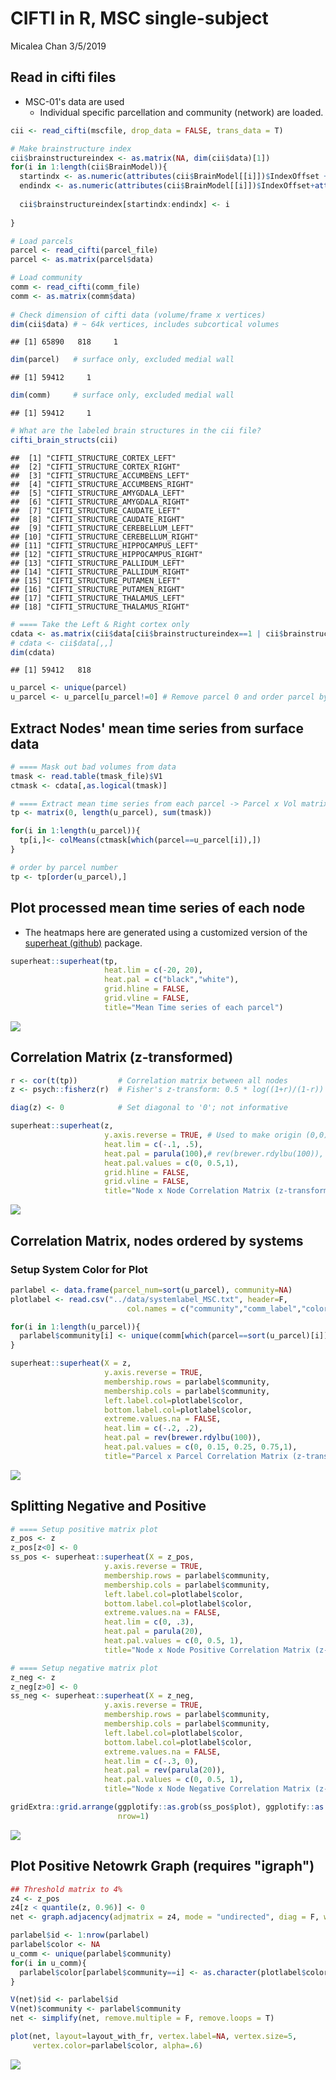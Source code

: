 CIFTI in R, MSC single-subject
================
Micalea Chan
3/5/2019

Read in cifti files
-------------------

-   MSC-01's data are used
    -   Individual specific parcellation and community (network) are loaded.

``` r
cii <- read_cifti(mscfile, drop_data = FALSE, trans_data = T) 

# Make brainstructure index
cii$brainstructureindex <- as.matrix(NA, dim(cii$data)[1])
for(i in 1:length(cii$BrainModel)){
  startindx <- as.numeric(attributes(cii$BrainModel[[i]])$IndexOffset + 1)
  endindx <- as.numeric(attributes(cii$BrainModel[[i]])$IndexOffset+attributes(cii$BrainModel[[i]])$IndexCount)
  
  cii$brainstructureindex[startindx:endindx] <- i
  
}

# Load parcels
parcel <- read_cifti(parcel_file)
parcel <- as.matrix(parcel$data)

# Load community
comm <- read_cifti(comm_file)
comm <- as.matrix(comm$data)
  
# Check dimension of cifti data (volume/frame x vertices)
dim(cii$data) # ~ 64k vertices, includes subcortical volumes
```

    ## [1] 65890   818     1

``` r
dim(parcel)   # surface only, excluded medial wall
```

    ## [1] 59412     1

``` r
dim(comm)     # surface only, excluded medial wall
```

    ## [1] 59412     1

``` r
# What are the labeled brain structures in the cii file? 
cifti_brain_structs(cii)
```

    ##  [1] "CIFTI_STRUCTURE_CORTEX_LEFT"      
    ##  [2] "CIFTI_STRUCTURE_CORTEX_RIGHT"     
    ##  [3] "CIFTI_STRUCTURE_ACCUMBENS_LEFT"   
    ##  [4] "CIFTI_STRUCTURE_ACCUMBENS_RIGHT"  
    ##  [5] "CIFTI_STRUCTURE_AMYGDALA_LEFT"    
    ##  [6] "CIFTI_STRUCTURE_AMYGDALA_RIGHT"   
    ##  [7] "CIFTI_STRUCTURE_CAUDATE_LEFT"     
    ##  [8] "CIFTI_STRUCTURE_CAUDATE_RIGHT"    
    ##  [9] "CIFTI_STRUCTURE_CEREBELLUM_LEFT"  
    ## [10] "CIFTI_STRUCTURE_CEREBELLUM_RIGHT" 
    ## [11] "CIFTI_STRUCTURE_HIPPOCAMPUS_LEFT" 
    ## [12] "CIFTI_STRUCTURE_HIPPOCAMPUS_RIGHT"
    ## [13] "CIFTI_STRUCTURE_PALLIDUM_LEFT"    
    ## [14] "CIFTI_STRUCTURE_PALLIDUM_RIGHT"   
    ## [15] "CIFTI_STRUCTURE_PUTAMEN_LEFT"     
    ## [16] "CIFTI_STRUCTURE_PUTAMEN_RIGHT"    
    ## [17] "CIFTI_STRUCTURE_THALAMUS_LEFT"    
    ## [18] "CIFTI_STRUCTURE_THALAMUS_RIGHT"

``` r
# ==== Take the Left & Right cortex only
cdata <- as.matrix(cii$data[cii$brainstructureindex==1 | cii$brainstructureindex==2,,])
# cdata <- cii$data[,,]
dim(cdata)
```

    ## [1] 59412   818

``` r
u_parcel <- unique(parcel)
u_parcel <- u_parcel[u_parcel!=0] # Remove parcel 0 and order parcel by #
```

Extract Nodes' mean time series from surface data
-------------------------------------------------

``` r
# ==== Mask out bad volumes from data
tmask <- read.table(tmask_file)$V1
ctmask <- cdata[,as.logical(tmask)]

# ==== Extract mean time series from each parcel -> Parcel x Vol matrix
tp <- matrix(0, length(u_parcel), sum(tmask))   

for(i in 1:length(u_parcel)){               
  tp[i,]<- colMeans(ctmask[which(parcel==u_parcel[i]),])
}

# order by parcel number
tp <- tp[order(u_parcel),]
```

Plot processed mean time series of each node
--------------------------------------------

-   The heatmaps here are generated using a customized version of the [superheat (github)](https://github.com/mychan24/superheat) package.

``` r
superheat::superheat(tp,
                     heat.lim = c(-20, 20), 
                     heat.pal = c("black","white"),
                     grid.hline = FALSE,
                     grid.vline = FALSE,
                     title="Mean Time series of each parcel")
```

![](cifti_MSC_r_files/figure-markdown_github/tpmat-1.png)

Correlation Matrix (z-transformed)
----------------------------------

``` r
r <- cor(t(tp))         # Correlation matrix between all nodes
z <- psych::fisherz(r)  # Fisher's z-transform: 0.5 * log((1+r)/(1-r))

diag(z) <- 0            # Set diagonal to '0'; not informative

superheat::superheat(z, 
                     y.axis.reverse = TRUE, # Used to make origin (0,0) on top left corner
                     heat.lim = c(-.1, .5), 
                     heat.pal = parula(100),# rev(brewer.rdylbu(100)), 
                     heat.pal.values = c(0, 0.5,1),
                     grid.hline = FALSE,
                     grid.vline = FALSE,
                     title="Node x Node Correlation Matrix (z-transformed)")
```

![](cifti_MSC_r_files/figure-markdown_github/unnamed-chunk-3-1.png)

Correlation Matrix, nodes ordered by systems
--------------------------------------------

### Setup System Color for Plot

``` r
parlabel <- data.frame(parcel_num=sort(u_parcel), community=NA)
plotlabel <- read.csv("../data/systemlabel_MSC.txt", header=F,
                          col.names = c("community","comm_label","color","comm_shortlabel"))

for(i in 1:length(u_parcel)){
  parlabel$community[i] <- unique(comm[which(parcel==sort(u_parcel)[i])])
}
```

``` r
superheat::superheat(X = z, 
                     y.axis.reverse = TRUE,
                     membership.rows = parlabel$community,
                     membership.cols = parlabel$community,
                     left.label.col=plotlabel$color,
                     bottom.label.col=plotlabel$color,
                     extreme.values.na = FALSE,
                     heat.lim = c(-.2, .2), 
                     heat.pal = rev(brewer.rdylbu(100)),
                     heat.pal.values = c(0, 0.15, 0.25, 0.75,1),
                     title="Parcel x Parcel Correlation Matrix (z-transformed)")
```

![](cifti_MSC_r_files/figure-markdown_github/unnamed-chunk-5-1.png)

Splitting Negative and Positive
-------------------------------

``` r
# ==== Setup positive matrix plot
z_pos <- z
z_pos[z<0] <- 0
ss_pos <- superheat::superheat(X = z_pos, 
                     y.axis.reverse = TRUE,
                     membership.rows = parlabel$community,
                     membership.cols = parlabel$community,
                     left.label.col=plotlabel$color,
                     bottom.label.col=plotlabel$color,
                     extreme.values.na = FALSE,
                     heat.lim = c(0, .3), 
                     heat.pal = parula(20),
                     heat.pal.values = c(0, 0.5, 1),
                     title="Node x Node Positive Correlation Matrix (z-transformed")
```

``` r
# ==== Setup negative matrix plot
z_neg <- z
z_neg[z>0] <- 0
ss_neg <- superheat::superheat(X = z_neg, 
                     y.axis.reverse = TRUE,
                     membership.rows = parlabel$community,
                     membership.cols = parlabel$community,
                     left.label.col=plotlabel$color,
                     bottom.label.col=plotlabel$color,
                     extreme.values.na = FALSE,
                     heat.lim = c(-.3, 0), 
                     heat.pal = rev(parula(20)),
                     heat.pal.values = c(0, 0.5, 1),
                     title="Node x Node Negative Correlation Matrix (z-transformed")
```

``` r
gridExtra::grid.arrange(ggplotify::as.grob(ss_pos$plot), ggplotify::as.grob(ss_neg$plot), 
                        nrow=1)
```

![](cifti_MSC_r_files/figure-markdown_github/pn_matrices-1.png)

Plot Positive Netowrk Graph (requires "igraph")
-----------------------------------------------

``` r
## Threshold matrix to 4%
z4 <- z_pos
z4[z < quantile(z, 0.96)] <- 0
net <- graph.adjacency(adjmatrix = z4, mode = "undirected", diag = F, weighted = T)

parlabel$id <- 1:nrow(parlabel)
parlabel$color <- NA
u_comm <- unique(parlabel$community)
for(i in u_comm){
  parlabel$color[parlabel$community==i] <- as.character(plotlabel$color[plotlabel$community==i])
}

V(net)$id <- parlabel$id
V(net)$community <- parlabel$community
net <- simplify(net, remove.multiple = F, remove.loops = T) 

plot(net, layout=layout_with_fr, vertex.label=NA, vertex.size=5, 
     vertex.color=parlabel$color, alpha=.6)
```

![](cifti_MSC_r_files/figure-markdown_github/unnamed-chunk-7-1.png)
